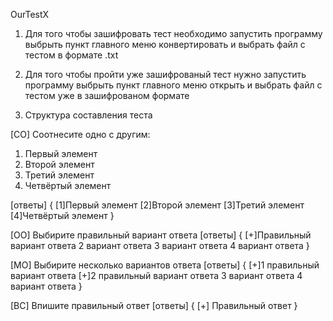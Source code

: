 OurTestX 

1. Для того чтобы зашифровать тест необходимо запустить программу выбрыть пункт главного меню конвертировать и выбрать файл с тестом в формате .txt

2. Для того чтобы пройти уже зашифрованый тест нужно запустить программу выбрыть пункт главного меню открыть и выбрать файл с тестом уже в зашифрованом формате

3. Структура составления теста

[СО]
Соотнесите одно с другим:
1. Первый элемент
2. Второй элемент
3. Третий элемент
4. Четвёртый элемент

[ответы]
{
[1]Первый элемент
[2]Второй элемент
[3]Третий элемент
[4]Четвёртый элемент
}

[ОО]
Выбирите правильный вариант ответа
[ответы]
{
[+]Правильный вариант ответа
2 вариант ответа
3 вариант ответа
4 вариант ответа
}

[МО]
Выбирите несколько вариантов ответа
[ответы]
{
[+]1 правильный вариант ответа
[+]2 правильный вариант ответа
3 вариант ответа
4 вариант ответа
}

[ВС]
Впишите правильный ответ
[ответы]
{
[+] Правильный ответ
}
